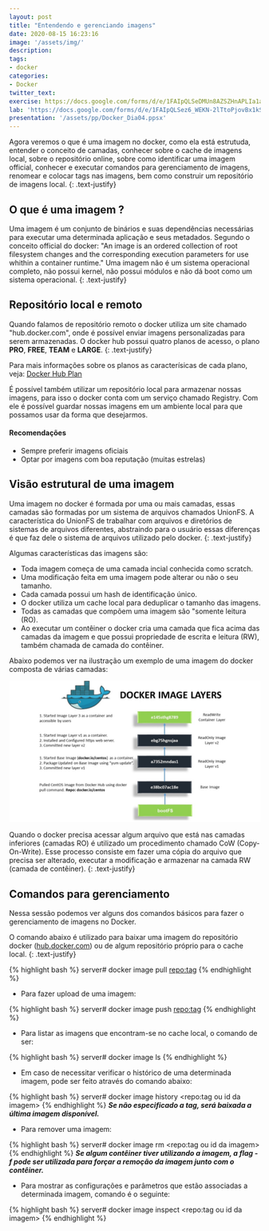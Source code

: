 ```yaml
---
layout: post
title: "Entendendo e gerenciando imagens"
date: 2020-08-15 16:23:16
image: '/assets/img/'
description:
tags:
- docker
categories:
- Docker
twitter_text:
exercise: https://docs.google.com/forms/d/e/1FAIpQLSeDMUn8AZSZHnAPLIa1aBSRON4UPYpbGbVoxJIrKw-D8oM8qw/viewform
lab: 'https://docs.google.com/forms/d/e/1FAIpQLSez6_WEKN-2lTtoPjovBx1kSJCCwxyHccjXVbYtB807tZjczA/viewform'
presentation: '/assets/pp/Docker_Dia04.ppsx'
---
```


Agora veremos o que é uma imagem no docker, como ela está estrutuda, entender o conceito de camadas, conhecer sobre o cache de imagens local, sobre o repositório online, sobre como identificar uma imagem official, conhecer e executar comandos para gerenciamento de imagens, renomear e colocar tags nas imagens, bem como construir um repositório de imagens local.
{: .text-justify}


## O que é uma imagem ?

Uma imagem é um conjunto de binários e suas dependências necessárias para executar uma determinada aplicação e seus metadados.
Segundo o conceito official do docker: "An image is an ordered collection of root filesystem changes and the corresponding execution parameters for use whithin a container runtime."
Uma imagem não é um sistema operacional completo, não possui kernel, não possui módulos e não dá boot como um sistema operacional.
{: .text-justify}


## Repositório local e remoto

Quando falamos de repositório remoto o docker utiliza um site chamado "hub.docker.com", onde é possível enviar imagens personalizadas para serem armazenadas.
O docker hub possui quatro planos de acesso, o plano **PRO**, **FREE**, **TEAM** e **LARGE**.
{: .text-justify}

Para mais informações sobre os planos as caracterísicas de cada plano, veja: [Docker Hub Plan](https://www.docker.com/pricing "Docker Hub Plan")

É possível também utilizar um repositório local para armazenar nossas imagens, para isso o docker conta com um serviço chamado Registry.
Com ele é possível guardar nossas imagens em um ambiente local para que possamos usar da forma que desejarmos.

#### Recomendações

* Sempre preferir imagens oficiais
* Optar por imagens com boa reputação (muitas estrelas)

## Visão estrutural de uma imagem

Uma imagem no docker é formada por uma ou mais camadas, essas camadas são formadas por um sistema de arquivos chamados UnionFS.
A característica do UnionFS de trabalhar com arquivos e diretórios de sistemas de arquivos diferentes, abstraindo para o usuário essas diferenças é que faz dele o sistema de arquivos utilizado pelo docker.
{: .text-justify}

Algumas características das imagens são:

* Toda imagem começa de uma camada incial conhecida como scratch.
* Uma modificação feita em uma imagem pode alterar ou não o seu tamanho.
* Cada camada possui um hash de identificação único.
* O docker utiliza um cache local para deduplicar o tamanho das imagens.
* Todas as camadas que compõem uma imagem são "somente leitura (RO).
* Ao executar um contêiner o docker cria uma camada que fica acima das camadas da imagem e que possui propriedade de escrita e leitura (RW), também chamada de camada do contêiner.


Abaixo podemos ver na ilustração um exemplo de uma imagem do docker composta de várias camadas:

![Docker image](/assets/img/into-docker-image.png)


Quando o docker precisa acessar algum arquivo que está nas camadas inferiores (camadas RO) é utilizado um procedimento chamado CoW (Copy-On-Write). Esse processo consiste em fazer uma cópia do arquivo que precisa ser alterado, executar a modificação e armazenar na camada RW (camada de contêiner).
{: .text-justify}


## Comandos para gerenciamento

Nessa sessão podemos ver alguns dos comandos básicos para fazer o gerenciamento de imagens no Docker.

O comando abaixo é utilizado para baixar uma imagem do repositório docker ([hub.docker.com](hub.docker.com "Docker Hub")) ou de algum repositório próprio para o cache local.
{: .text-justify}

{% highlight bash %}
server# docker image pull <repo:tag>
{% endhighlight %}

* Para fazer upload de uma imagem:

{% highlight bash %}
server# docker image push <repo:tag>
{% endhighlight %}

* Para listar as imagens que encontram-se no cache local, o comando de ser:


{% highlight bash %}
server# docker image ls
{% endhighlight %}

* Em caso de necessitar verificar o histórico de uma determinada imagem, pode ser feito através do comando abaixo:

{% highlight bash %}
server# docker image history <repo:tag ou id da imagem>
{% endhighlight %}
<em><strong>Se não especificado a tag, será baixada a última imagem disponível.</strong></em>

* Para remover uma imagem:

{% highlight bash %}
server# docker image rm <repo:tag ou id da imagem>
{% endhighlight %}
<em><strong>Se algum contêiner tiver utilizando a imagem, a flag -f pode ser utilizada para forçar a remoção da imagem junto com o contêiner.</strong></em>

* Para mostrar as configurações e parâmetros que estão associadas a determinada imagem, comando é o seguinte:

{% highlight bash %}
server# docker image inspect <repo:tag ou id da imagem>
{% endhighlight %}

